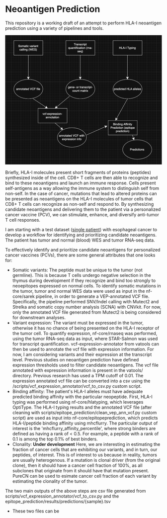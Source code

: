 # Neoantigen Prediction

This repository is a working draft of an attempt to perform HLA-I neoantigen prediction using a variety of pipelines and tools.

![current_diagram](current_diagram.png)

Briefly, HLA-I molecules present short fragments of proteins (peptides) synthesized inside of the cell. CD8+ T cells are then able to recognize and bind to these neoantigens and launch an immune response. Cells present self-antigens as a way allowing the immune system to distinguish self from non-self. In the case of cancer, mutations that lead to altered proteins can be presented as neoantigens on the HLA-I molecules of tumor cells that CD8+ T cells can recognize as non-self and respond to. By synthesizing candidate neoantigens and delivering them to the patient via a personalized cancer vaccine (PCV), we can stimulate, enhance, and diversify anti-tumor T cell responses.

I am starting with a test dataset ([single patient](https://www.ncbi.nlm.nih.gov/biosample?Db=biosample&DbFrom=bioproject&Cmd=Link&LinkName=bioproject_biosample&LinkReadableName=BioSample&ordinalpos=1&IdsFromResult=924789)) with esophageal cancer to develop a workflow for identifying and prioritizing candidate neoantigens. The patient has tumor and normal (blood) WES and tumor RNA-seq data.

To effectively identify and prioritize candidate neoantigens for personalized cancer vaccines (PCVs), there are some general attributes that one looks for:

- Somatic variants: The peptide must be unique to the tumor (not germline). This is because T cells undergo negative selection in the thymus during development if they recognize and bind too strongly to neoepitopes expressed on normal cells. To identify somatic mutations in the tumor, tumor and normal WES data were used as input in the nf-core/sarek pipeline, in order to generate a VEP-annotated VCF file. Specifically, the pipeline performed SNV/Indel calling with Mutect2 and Strelka and somatic copy number analysis (SCNA) with CNVkit. For now, only the annotated VCF file generated from Mutect2 is being considered for downstream analyses.
- Variant expression: The variant must be expressed in the tumor, otherwise it has no chance of being presented on the HLA-I receptor of the tumor cell. To quantify expression, nf-core/rnaseq was performed, using the tumor RNA-seq data as input, where STAR-Salmon was used for transcript quantification. vcf-expression-annotator from vatools can then be used to annotate the vcf file with expression information. For now, I am considering variants and their expression at the transcript level. Previous studies on neoantigen prediction have defined expression thresholds used to filter candidate neoantigens. The vcf file annotated with expression information is present in the vatools/ directory. Previous research has used a TPM cutoff of 0.01. The expression annotated vcf file can be converted into a csv using the /scripts/vcf_expression_annotator/vcf_to_csv.py custom script.
- Binding affinity: The patient's HLA-I alleles must have adequate predicted binding affinity with the particular neopeptide. First, HLA-I typing was performed using nf-core/hlatyping, which leverages OptiType. The HLA-I typing results and the annotated VCF file (after cleaning with scripts/epitope_prediction/clean_vep_ann_vcf.py custom script) are used as input into nf-core/epitopeprediction, which predicts HLA-I/peptide binding affinity using mhcflurry. The particular output of interest is the 'mhcflurry_affinity_percentile', where strong binders are defined as having a rank of < 0.5. For example, a peptide with a rank of 0.1 is among the top 0.1% of best binders.
- Clonality: **Under development** Here, we are interesting in estimating the fraction of cancer cells that are exhibiting our variants, and in turn, our peptides, of interest. This is of interest to us because in reality, tumors are usually heterogenous. If a mutation is clonal driver (from the original clone), then it should have a cancer cell fraction of 100%, as all subclones that originate from it should have that mutation present. PureCN can be used to esimate cancer cell fraction of each variant by estimating the clonality of the tumor.

The two main outputs of the above steps are csv file generated from scripts/vcf_expression_annotator/vcf_to_csv.py and the epitope_prediction/results/predictions/{sample}.tsv
- These two files can be 
